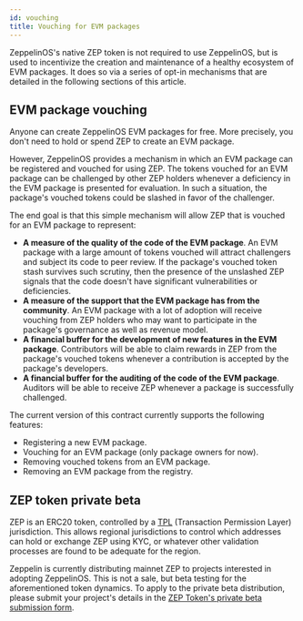 ```yaml
---
id: vouching
title: Vouching for EVM packages
---
```


ZeppelinOS's native ZEP token is not required to use ZeppelinOS, but is used to incentivize the creation and maintenance of a healthy ecosystem of EVM packages. It does so via a series of opt-in mechanisms that are detailed in the following sections of this article.

## EVM package vouching

Anyone can create ZeppelinOS EVM packages for free. More precisely, you don't need to hold or spend ZEP to create an EVM package.

However, ZeppelinOS provides a mechanism in which an EVM package can be registered and vouched for using ZEP. The tokens vouched for an EVM package can be challenged by other ZEP holders whenever a deficiency in the EVM package is presented for evaluation. In such a situation, the package's vouched tokens could be slashed in favor of the challenger.

The end goal is that this simple mechanism will allow ZEP that is vouched for an EVM package to represent:

- **A measure of the quality of the code of the EVM package**. An EVM package with a large amount of tokens vouched will attract challengers and subject its code to peer review. If the package's vouched token stash survives such scrutiny, then the presence of the unslashed ZEP signals that the code doesn't have significant vulnerabilities or deficiencies.
- **A measure of the support that the EVM package has from the community**. An EVM package with a lot of adoption will receive vouching from ZEP holders who may want to participate in the package's governance as well as revenue model.
- **A financial buffer for the development of new features in the EVM package**. Contributors will be able to claim rewards in ZEP from the package's vouched tokens whenever a contribution is accepted by the package's developers.
- **A financial buffer for the auditing of the code of the EVM package**. Auditors will be able to receive ZEP whenever a package is successfully challenged.

The current version of this contract currently supports the following features:
- Registering a new EVM package.
- Vouching for an EVM package (only package owners for now).
- Removing vouched tokens from an EVM package.
- Removing an EVM package from the registry.

## ZEP token private beta

ZEP is an ERC20 token, controlled by a [TPL](https://github.com/TPL-protocol) (Transaction Permission Layer) jurisdiction. This allows regional jurisdictions to control which addresses can hold or exchange ZEP using KYC, or whatever other validation processes are found to be adequate for the region.

Zeppelin is currently distributing mainnet ZEP to projects interested in adopting ZeppelinOS. This is not a sale, but beta testing for the aforementioned token dynamics. To apply to the private beta distribution, please submit your project's details in the [ZEP Token's private beta submission form](https://beta-registration.zeppelinos.org).

